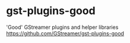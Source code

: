 # gst-plugins-good
'Good' GStreamer plugins and helper libraries https://github.com/GStreamer/gst-plugins-good
